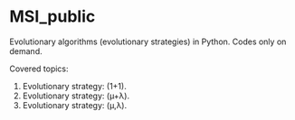 # MSI_public
Evolutionary algorithms (evolutionary strategies) in Python.
Codes only on demand.

Covered topics:
1. Evolutionary strategy: (1+1).
2. Evolutionary strategy: (µ+λ).
3. Evolutionary strategy: (µ,λ).
